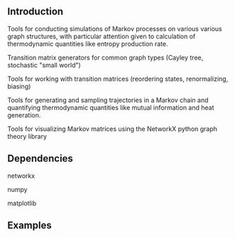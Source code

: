 ## Introduction ##
Tools for conducting simulations of Markov processes on various various graph structures, with particular attention given to calculation of thermodynamic quantities like entropy production rate.

Transition matrix generators for common graph types (Cayley tree, stochastic "small world")

Tools for working with transition matrices (reordering states, renormalizing, biasing)

Tools for generating and sampling trajectories in a Markov chain and quantifying thermodynamic quantities like mutual information and heat generation.

Tools for visualizing Markov matrices using the NetworkX python graph theory library

## Dependencies ##

networkx

numpy

matplotlib


## Examples ##